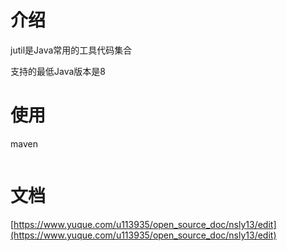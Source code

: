 # 介绍

jutil是Java常用的工具代码集合

支持的最低Java版本是8

# 使用

maven

```xml

```

# 文档

[https://www.yuque.com/u113935/open_source_doc/nsly13/edit](https://www.yuque.com/u113935/open_source_doc/nsly13/edit)





